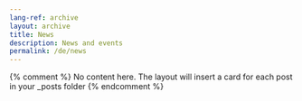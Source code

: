 ```yaml
---
lang-ref: archive
layout: archive
title: News
description: News and events
permalink: /de/news
---
```


{% comment %}
No content here. The layout will insert a card for each post in your \_posts folder
{% endcomment %}
